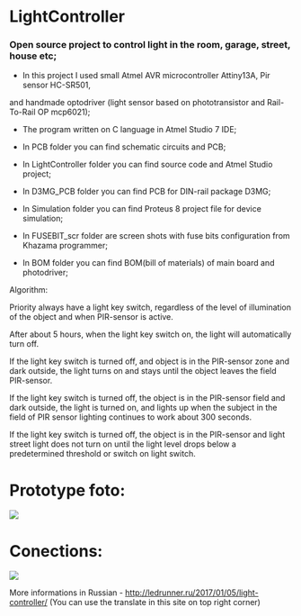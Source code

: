 # LightController

### Open source project to control light in the room, garage, street, house etc;

* In this project I used small Atmel AVR microcontroller Attiny13A, Pir sensor HC-SR501,

and handmade optodriver (light sensor based on phototransistor and Rail-To-Rail OP mcp6021);

* The program written on C language in Atmel Studio 7 IDE;

* In PCB folder you can find schematic circuits and PCB;

* In LightController folder you can find source code and Atmel Studio project;

* In D3MG_PCB folder you can find PCB for DIN-rail package D3MG;

* In Simulation folder you can find Proteus 8 project file for device simulation;

* In FUSEBIT_scr folder are screen shots with fuse bits configuration from Khazama programmer;

* In BOM folder you can find BOM(bill of materials) of main board and photodriver;

Algorithm:

Priority always have a light key switch, regardless of the level of illumination of the object and when PIR-sensor is active.

After about 5 hours, when the light key switch on, the light will automatically turn off. 

If the light key switch is turned off, and object is in the PIR-sensor zone and dark outside, the light turns on and stays until the object leaves the field PIR-sensor.

If the light key switch is turned off, the object is in the PIR-sensor field and dark outside, the light is turned on, and lights up when the subject in the field of PIR sensor lighting continues to work about 300 seconds.

If the light key switch is turned off, the object is in the PIR-sensor and light street light does not turn on until the light level drops below a predetermined threshold or switch on light switch.

# Prototype foto: 

<img src="https://habrastorage.org/files/e9f/563/888/e9f563888cdf4c149a052febf3b871ff.jpg"/>

# Conections: 

<img src="https://habrastorage.org/files/5c6/6e2/3ce/5c66e23ce82f4ff2a964b5d229b054eb.jpg"/>

More informations in Russian - http://ledrunner.ru/2017/01/05/light-controller/ (You can use the translate in this site on top right corner)
